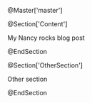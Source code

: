 @Master['master']

@Section['Content']

My Nancy rocks blog post

@EndSection


@Section['OtherSection']

Other section

@EndSection

